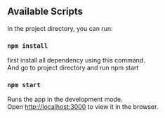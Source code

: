 
## Available Scripts

In the project directory, you can run:

### `npm install`

first install all dependency using this command.<br />
And go to project directory and run npm start

### `npm start`

Runs the app in the development mode.<br />
Open [http://localhost:3000](http://localhost:3000) to view it in the browser.

